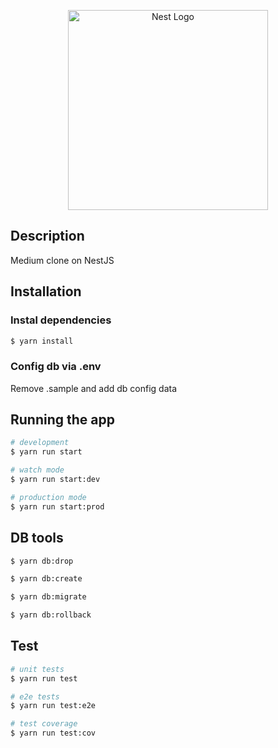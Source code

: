 <p align="center">
  <a href="http://nestjs.com/" target="blank"><img src="https://nestjs.com/img/logo_text.svg" width="320" alt="Nest Logo" /></a>
</p>

## Description

Medium clone on NestJS

## Installation

### Instal dependencies

```bash
$ yarn install
```

### Config db via .env

Remove .sample and add db config data

## Running the app

```bash
# development
$ yarn run start

# watch mode
$ yarn run start:dev

# production mode
$ yarn run start:prod
```

## DB tools

```bash
$ yarn db:drop

$ yarn db:create

$ yarn db:migrate

$ yarn db:rollback
```

## Test

```bash
# unit tests
$ yarn run test

# e2e tests
$ yarn run test:e2e

# test coverage
$ yarn run test:cov
```
